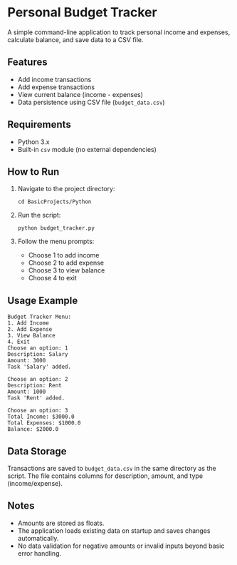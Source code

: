 # Personal Budget Tracker

A simple command-line application to track personal income and expenses, calculate balance, and save data to a CSV file.

## Features

- Add income transactions
- Add expense transactions
- View current balance (income - expenses)
- Data persistence using CSV file (`budget_data.csv`)

## Requirements

- Python 3.x
- Built-in `csv` module (no external dependencies)

## How to Run

1. Navigate to the project directory:
   ```
   cd BasicProjects/Python
   ```

2. Run the script:
   ```
   python budget_tracker.py
   ```

3. Follow the menu prompts:
   - Choose 1 to add income
   - Choose 2 to add expense
   - Choose 3 to view balance
   - Choose 4 to exit

## Usage Example

```
Budget Tracker Menu:
1. Add Income
2. Add Expense
3. View Balance
4. Exit
Choose an option: 1
Description: Salary
Amount: 3000
Task 'Salary' added.

Choose an option: 2
Description: Rent
Amount: 1000
Task 'Rent' added.

Choose an option: 3
Total Income: $3000.0
Total Expenses: $1000.0
Balance: $2000.0
```

## Data Storage

Transactions are saved to `budget_data.csv` in the same directory as the script. The file contains columns for description, amount, and type (income/expense).

## Notes

- Amounts are stored as floats.
- The application loads existing data on startup and saves changes automatically.
- No data validation for negative amounts or invalid inputs beyond basic error handling.
